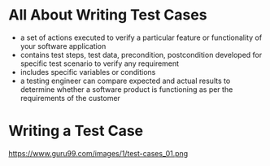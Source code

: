 # All About Writing Test Cases
- a set of actions executed to verify a particular feature or functionality of your software application
- contains test steps, test data, precondition, postcondition developed for specific test scenario to verify any requirement
- includes specific variables or conditions
- a testing engineer can compare expected and actual results to determine whether a software product is functioning as per the requirements of the customer

# Writing a Test Case
https://www.guru99.com/images/1/test-cases_01.png
